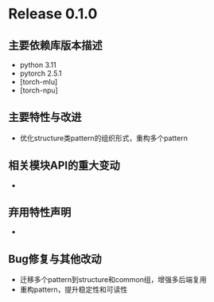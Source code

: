 # Release 0.1.0

## 主要依赖库版本描述
- python 3.11
- pytorch 2.5.1
- [torch-mlu]
- [torch-npu]

## 主要特性与改进
- 优化structure类pattern的组织形式，重构多个pattern

## 相关模块API的重大变动
-

## 弃用特性声明
-

## Bug修复与其他改动
- 迁移多个pattern到structure和common组，增强多后端复用
- 重构pattern，提升稳定性和可读性
